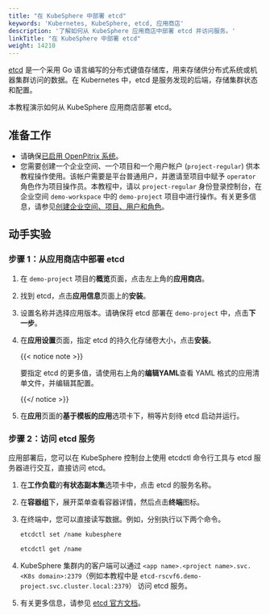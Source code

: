 ```yaml
---
title: "在 KubeSphere 中部署 etcd"
keywords: 'Kubernetes, KubeSphere, etcd, 应用商店'
description: '了解如何从 KubeSphere 应用商店中部署 etcd 并访问服务。'
linkTitle: "在 KubeSphere 中部署 etcd"
weight: 14210
---
```


[etcd](https://etcd.io/) 是一个采用 Go 语言编写的分布式键值存储库，用来存储供分布式系统或机器集群访问的数据。在 Kubernetes 中，etcd 是服务发现的后端，存储集群状态和配置。

本教程演示如何从 KubeSphere 应用商店部署 etcd。

## 准备工作

- 请确保[已启用 OpenPitrix 系统](../../../pluggable-components/app-store/)。
- 您需要创建一个企业空间、一个项目和一个用户帐户 (`project-regular`) 供本教程操作使用。该帐户需要是平台普通用户，并邀请至项目中赋予 `operator` 角色作为项目操作员。本教程中，请以 `project-regular` 身份登录控制台，在企业空间 `demo-workspace` 中的 `demo-project` 项目中进行操作。有关更多信息，请参见[创建企业空间、项目、用户和角色](../../../quick-start/create-workspace-and-project/)。

## 动手实验

### 步骤 1：从应用商店中部署 etcd

1. 在 `demo-project` 项目的**概览**页面，点击左上角的**应用商店**。

2. 找到 etcd，点击**应用信息**页面上的**安装**。

3. 设置名称并选择应用版本。请确保将 etcd 部署在 `demo-project` 中，点击**下一步**。

4. 在**应用设置**页面，指定 etcd 的持久化存储卷大小，点击**安装**。

   {{< notice note >}}

   要指定 etcd 的更多值，请使用右上角的**编辑YAML**查看 YAML 格式的应用清单文件，并编辑其配置。

   {{</ notice >}} 

5. 在**应用**页面的**基于模板的应用**选项卡下，稍等片刻待 etcd 启动并运行。


### 步骤 2：访问 etcd 服务

应用部署后，您可以在 KubeSphere 控制台上使用 etcdctl 命令行工具与 etcd 服务器进行交互，直接访问 etcd。

1. 在**工作负载**的**有状态副本集**选项卡中，点击 etcd 的服务名称。

2. 在**容器组**下，展开菜单查看容器详情，然后点击**终端**图标。

3. 在终端中，您可以直接读写数据。例如，分别执行以下两个命令。

   ```bash
   etcdctl set /name kubesphere
   ```

   ```bash
   etcdctl get /name
   ```

4. KubeSphere 集群内的客户端可以通过 `<app name>.<project name>.svc.<K8s domain>:2379`（例如本教程中是 `etcd-rscvf6.demo-project.svc.cluster.local:2379`） 访问 etcd 服务。

5. 有关更多信息，请参见 [etcd 官方文档](https://etcd.io/docs/v3.4.0/)。

